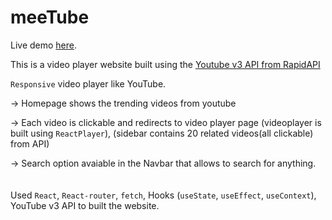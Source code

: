 # meeTube

Live demo [here](https://dulcet-swan-2b014e.netlify.app/).

This is a video player website built using the [Youtube v3 API from RapidAPI](https://rapidapi.com/ytdlfree/api/youtube-v3-alternative)

`Responsive` video player like YouTube.

-> Homepage shows the trending videos from youtube

-> Each video is clickable and redirects to video player page
(videoplayer is built using `ReactPlayer`),
(sidebar contains 20 related videos(all clickable) from API)

-> Search option avaiable in the Navbar that allows to search for anything.
\
\
\
Used `React`, `React-router`, `fetch`, Hooks (`useState`, `useEffect`, `useContext`), YouTube v3 API to built the website.

